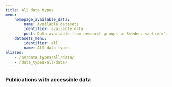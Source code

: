 ```yaml
---
title: All data types
menu:
    homepage_available_data:
        name: Available datasets
        identifier: available_data
        post: Data available from research groups in Sweden. <a href="/datasets/all/">See available data for all data types <i class="bi bi-arrow-right-circle-fill"></i></a>
    datasets_menu:
        identifier: all
        name: All data types
aliases:
    - /sv/data_types/all/data/
    - /data_types/all/data/
---
```

### Publications with accessible data
